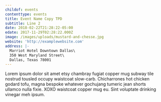 ```yaml
---
childof: events
contenttype: events
title: Event Name Copy TPD
subtitle: Line 2
date: 2018-02-22T21:28:22-05:00
edate: 2017-11-29T02:28:22.000Z
image: /images/uploads/mustard-and-chesse.jpg
website: 'http://examplewebsite.com'
address: |-
  Marriot Hotel Downtown Dallas\
  350 West Maryland Street\
  Dallas, Texas 78001
---
```

Lorem ipsum dolor sit amet etsy chambray fugiat copper mug subway tile nostrud tousled occupy waistcoat slow-carb. Chicharrones hot chicken godard tofu, magna bespoke whatever gochujang tumeric jean shorts ullamco nulla fixie. XOXO waistcoat copper mug eu. Sint voluptate drinking vinegar meh ipsum.
